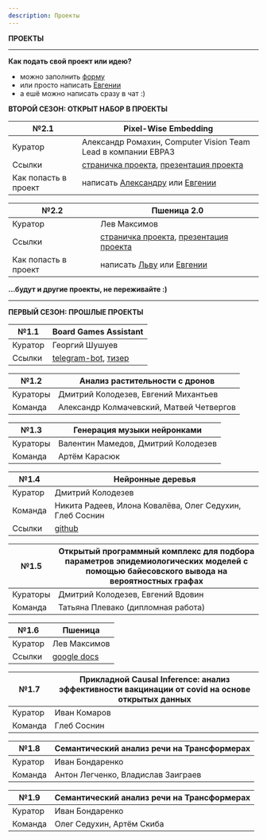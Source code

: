 ```yaml
---
description: Проекты
---
```


**ПРОЕКТЫ**

---

**Как подать свой проект или идею?** 
- можно заполнить [форму](https://forms.gle/H13Fav7McMnL7oK88)
- или просто написать [Евгении](https://t.me/evsotnikova)
- а ешё можно написать сразу в чат :)



**ВТОРОЙ СЕЗОН: ОТКРЫТ НАБОР В ПРОЕКТЫ**

 №2.1 | Pixel-Wise Embedding
 --- | --- 
 Куратор | Александр Ромахин, Computer Vision Team Lead в компании ЕВРАЗ
 Ссылки | [страничка проекта](projects/pixelwiseemb.md), [презентация проекта](https://docs.google.com/presentation/d/1IopWWRSgE1p5IqQ6hsQ7Cg6RaduEW_UJFlEfOeZWWaA/edit?usp=sharing)
 Как попасть в проект | написать [Александру](https://t.me/ASRomahin) или [Евгении](https://t.me/evsotnikova)
 
 
№2.2 | Пшеница 2.0 
--- | --- 
Куратор | Лев Максимов
Ссылки | [страничка проекта](projects/wheat.md), [презентация проекта](https://docs.google.com/presentation/d/1IopWWRSgE1p5IqQ6hsQ7Cg6RaduEW_UJFlEfOeZWWaA/edit?usp=sharing)
Как попасть в проект | написать [Льву](https://t.me/grimoire2020) или [Евгении](https://t.me/evsotnikova)


**...будут и другие проекты, не переживайте :)**

---

**ПЕРВЫЙ СЕЗОН: ПРОШЛЫЕ ПРОЕКТЫ**

№1.1 | Board Games Assistant 
--- | --- 
Куратор | Георгий Шушуев
Ссылки | [telegram-bot](https://t.me/BoardGameAssistantBot), [тизер](https://youtu.be/-TE2cudI-aM)

№1.2 | Анализ растительности с дронов 
--- | --- 
Кураторы | Дмитрий Колодезев, Евгений Михантьев
Команда | Александр Колмачевский, Матвей Четвергов

№1.3 | Генерация музыки нейронками 
--- | --- 
Кураторы | Валентин Мамедов, Дмитрий Колодезев
Команда | Артём Карасюк

№1.4 | Нейронные деревья 
--- | --- 
Куратор | Дмитрий Колодезев
Команда | Никита Радеев, Илона Ковалёва, Олег Седухин, Глеб Соснин
Ссылки | [github](https://github.com/open-data-science-lab/neurotrees)

№1.5 | Открытый программный комплекс для подбора параметров эпидемиологических моделей с помощью байесовского вывода на вероятностных графах
--- | --- 
Кураторы | Дмитрий Колодезев, Евгений Вдовин
Команда | Татьяна Плевако (дипломная работа)

№1.6 | Пшеница 
 --- | --- 
 Куратор | Лев Максимов
 Ссылки | [google docs](https://docs.google.com/document/d/1BCveZuYxxQNBRDB09I3sZ7Fy2ZiAEkZaWDZQqZvsKQk/edit)

№1.7 | Прикладной Causal Inference: анализ эффективности вакцинации от covid на основе открытых данных
--- | --- 
Куратор | Иван Комаров
Команда | Глеб Соснин

№1.8 | Cемантический анализ речи на Трансформерах
--- | --- 
Куратор | Иван Бондаренко
Команда | Антон Легченко, Владислав Заиграев

№1.9 | Cемантический анализ речи на Трансформерах
--- | --- 
Куратор | Иван Бондаренко
Команда | Олег Седухин, Артём Скиба









